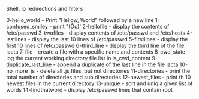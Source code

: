 Shell, io redirections and filters

0-hello_world - Print "Hellow, World" followed by a new line
1-confused_smiley - print "(Ôo)'
2-hellofile - display the contents of /etc/passwd
3-twofiles - display contents of /etc/passwd and /etc/hosts
4-lastlines - display the last 10 lines of /etc/passwd
5-firstlines - display the first 10 lines of /etc/passwd
6-third_line - display the third line of the file iacta
7-file - create a file with a specific name and contents
8-cwd_state - log the current working directory file list in ls_cwd_content
9-duplicate_last_line - append a duplicate of the last line in the file iacta
10-no_more_js - delete all .js files, but not directories
11-directories - print the total number of directories and sub directories
12-newest_files - print th 10 newest files in the current directory
13-unique - sort and uniq a given list of words
14-findthatword - display /etc/passwd lines that contain root
